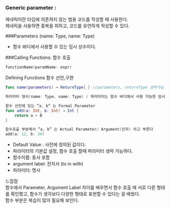 ### Generic parameter :

제네릭이란 타입에 의존하지 않는 범용 코드를 작성할 때 사용한다.<br>
제네릭을 사용하면 중복을 피하고, 코드를 유연하게 작성할 수 있다.

###Parameters
(name: Type, name: Type)
- 함수 바디에서 사용할 수 있는 임시 상수이다.

###Calling Functions: 함수 호출
```swift
functionName(paramName: expr)
```
Defining Functions 함수 선언,구현
```swift
func name(parameters) → ReturnType{ } //parameters, returnType 생략가능
```
```swift
파라미터 형식(name: Type, name: Type) / 파라미터는 함수 바디에서 사용 가능한 임시 상수
```
```swift
함수 선언에 있는 ”a, b” 는 Formal Parameter
func add(a: Int, b: Int) → Int {
    return a + B
}

함수호출 부분에서 ”a, b” 는 Actual Parameter/ Argument(인자) 라고 부른다
add(a: 12, b: 34)
```
* Default Value : 사전에 정의된 값이다.
* 파라미터의 기본값 설정, 함수 호출 할때 파라미터 생략 가능하다.
* 함수이름: 동사 포함
* argument label: 전치사 (to in with)
* 파라미터: 명사

느낌점<br>
함수에서 Parameter, Argument Label 차이를 배우면서 함수 호출 때 서로 다른 형태를 확인했고,
함수가 생각보다 다양한 형태로 표현할 수 있다는 걸 배웠다.<br> 
함수 부분은 복습이 많이 필요해 보인다.

